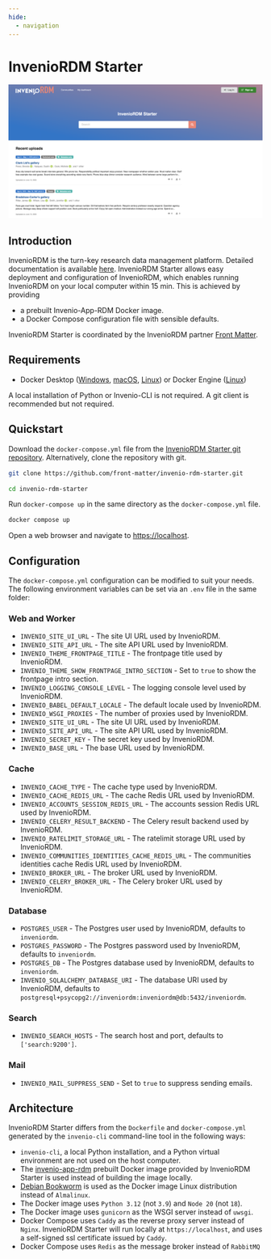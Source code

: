 ```yaml
---
hide:
  - navigation
---
```


# InvenioRDM Starter

![Screenshot](assets/screenshot.png)

## Introduction

InvenioRDM is the turn-key research data management platform. Detailed documentation is available [here](https://inveniordm.docs.cern.ch). InvenioRDM Starter allows easy deployment and configuration of InvenioRDM, which enables running InvenioRDM on your local computer within 15 min. This is achieved by providing

* a prebuilt Invenio-App-RDM Docker image.
* a Docker Compose configuration file with sensible defaults.

InvenioRDM Starter is coordinated by the InvenioRDM partner [Front Matter](https://front-matter.io).

## Requirements

* Docker Desktop ([Windows](https://docs.docker.com/desktop/install/windows-install/), [macOS](https://docs.docker.com/desktop/install/mac-install/), [Linux](https://docs.docker.com/desktop/install/linux-install/)) or Docker Engine ([Linux](https://docs.docker.com/engine/install/))

A local installation of Python or Invenio-CLI is not required. A git client is recommended but not required.

## Quickstart

Download the `docker-compose.yml` file from the [InvenioRDM Starter git repository](https://github.com/front-matter/invenio-rdm-starter). Alternatively, clone the repository with git.

```bash
git clone https://github.com/front-matter/invenio-rdm-starter.git
```

```bash
cd invenio-rdm-starter
```

Run `docker-compose up` in the same directory as the `docker-compose.yml` file.

```bash
docker compose up
```

Open a web browser and navigate to [https://localhost](https://localhost).

## Configuration

The `docker-compose.yml` configuration can be modified to suit your needs. The following environment variables can be set via an `.env` file in the same folder:

### Web and Worker

* `INVENIO_SITE_UI_URL` - The site UI URL used by InvenioRDM.
* `INVENIO_SITE_API_URL` - The site API URL used by InvenioRDM.
* `INVENIO_THEME_FRONTPAGE_TITLE` - The frontpage title used by InvenioRDM.
* `INVENIO_THEME_SHOW_FRONTPAGE_INTRO_SECTION` - Set to `true` to show the frontpage intro section.
* `INVENIO_LOGGING_CONSOLE_LEVEL` - The logging console level used by InvenioRDM.
* `INVENIO_BABEL_DEFAULT_LOCALE` - The default locale used by InvenioRDM.
* `INVENIO_WSGI_PROXIES` - The number of proxies used by InvenioRDM.
* `INVENIO_SITE_UI_URL` - The site UI URL used by InvenioRDM.
* `INVENIO_SITE_API_URL` - The site API URL used by InvenioRDM.
* `INVENIO_SECRET_KEY` - The secret key used by InvenioRDM.
* `INVENIO_BASE_URL` - The base URL used by InvenioRDM.

### Cache

* `INVENIO_CACHE_TYPE` - The cache type used by InvenioRDM.
* `INVENIO_CACHE_REDIS_URL` - The cache Redis URL used by InvenioRDM.
* `INVENIO_ACCOUNTS_SESSION_REDIS_URL` - The accounts session Redis URL used by InvenioRDM.
* `INVENIO_CELERY_RESULT_BACKEND` - The Celery result backend used by InvenioRDM.
* `INVENIO_RATELIMIT_STORAGE_URL` - The ratelimit storage URL used by InvenioRDM.
* `INVENIO_COMMUNITIES_IDENTITIES_CACHE_REDIS_URL` - The communities identities cache Redis URL used by InvenioRDM.
* `INVENIO_BROKER_URL` - The broker URL used by InvenioRDM.
* `INVENIO_CELERY_BROKER_URL` - The Celery broker URL used by InvenioRDM.

### Database

* `POSTGRES_USER` - The Postgres user used by InvenioRDM, defaults to `inveniordm`.
* `POSTGRES_PASSWORD` - The Postgres password used by InvenioRDM, defaults to `inveniordm`.
* `POSTGRES_DB` - The Postgres database used by InvenioRDM, defaults to `inveniordm`.
* `INVENIO_SQLALCHEMY_DATABASE_URI` - The database URI used by InvenioRDM, defaults to `postgresql+psycopg2://inveniordm:inveniordm@db:5432/inveniordm`.

### Search

* `INVENIO_SEARCH_HOSTS` - The search host and port, defaults to `['search:9200']`.

### Mail

* `INVENIO_MAIL_SUPPRESS_SEND` - Set to `true` to suppress sending emails.

## Architecture

InvenioRDM Starter differs from the `Dockerfile` and `docker-compose.yml` generated by
the `invenio-cli` command-line tool in the following ways:

* `invenio-cli`, a local Python installation, and a Python virtual environment are not used on the host computer.
* The [invenio-app-rdm](https://github.com/front-matter/invenio-rdm-starter/pkgs/container/invenio-rdm-starter) prebuilt Docker image provided by InvenioRDM Starter is used instead of building the image locally.
* [Debian Bookworm](https://www.debian.org/releases/bookworm/) is used as the Docker image Linux distribution instead of `Almalinux`.
* The Docker image uses `Python 3.12` (not `3.9`) and `Node 20` (not `18`).
* The Docker image uses `gunicorn` as the WSGI server instead of `uwsgi`.
* Docker Compose uses `Caddy` as the reverse proxy server instead of `Nginx`. InvenioRDM Starter will run locally at `https://localhost`, and uses a self-signed ssl certificate issued by `Caddy`.
* Docker Compose uses `Redis` as the message broker instead of `RabbitMQ`
